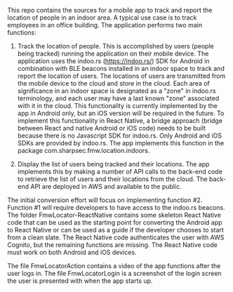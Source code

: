 This repo contains the sources for a mobile app to track and report the location of people in 
an indoor area.  A typical use case is to track employees in an office building.
The application performs two main functions:

1.  Track the location of people.  This is accomplished by users (people being tracked) running 
the application on their mobile device.  The application uses the indoo.rs (https://indoo.rs/)
SDK for Android in combination with BLE beacons installed in an indoor space to track and
report the location of users.  The locations of users are transmitted from the mobile device 
to the cloud and store in the cloud.  Each area of significance in an indoor space is 
designated as a "zone" in indoo.rs terminology, and each user may have a last known "zone" 
associated with it in the cloud.  This functionality is currently implemented by the app in 
Android only, but an iOS version will be required in the future.  To implement this functionality
in React Native, a bridge approach (bridge between React and native Android or iOS code) needs 
to be built because there is no Javascript SDK for indoo.rs.  Only Android and iOS SDKs are 
provided by indoo.rs.  The app implements this function in the package com.sharpsec.fmw.location.indoors.

2.  Display the list of users being tracked and their locations.  The app implements this by 
making a number of API calls to the back-end code to retrieve the list of users and their 
locations from the cloud.  The back-end API are deployed in AWS and available to the public.

The initial conversion effort will focus on implementing function #2.  Function #1 will require 
developers to have access to the indoo.rs beacons.  The folder FmwLocator-ReactNative contains
some skeleton React Native code that can be used as the starting point for converting the 
Android app to React Native or can be used as a guide if the developer chooses to start 
from a clean slate.  The React Native code authenticates the user with AWS Cognito, but the 
remaining functions are missing.  The React Native code must work on both Android and iOS devices.

The file FmwLocatorAction contains a video of the app functions after the user logs in.
The file FmwLocatorLogin is a screenshot of the login screen the user is presented with 
when the app starts up.
